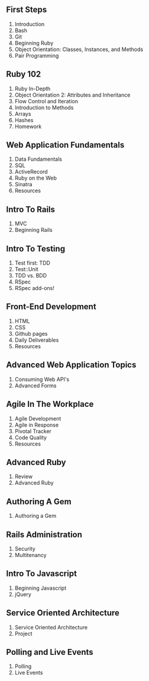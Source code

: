 ## First Steps
1.  Introduction
2.  Bash
3.  Git
4.  Beginning Ruby
5.  Object Orientation: Classes, Instances, and Methods
6.  Pair Programming

## Ruby 102
1.  Ruby In-Depth
2.  Object Orientation 2: Attributes and Inheritance
3.  Flow Control and Iteration
4.  Introduction to Methods
5.  Arrays
6.  Hashes
7.  Homework

## Web Application Fundamentals
1.  Data Fundamentals
2.  SQL
3.  ActiveRecord
4.  Ruby on the Web
5.  Sinatra
6.  Resources

## Intro To Rails
1.  MVC
2.  Beginning Rails

## Intro To Testing
1. Test first: TDD
2. Test::Unit
3. TDD vs. BDD
4. RSpec
5. RSpec add-ons!

## Front-End Development
1.  HTML
2.  CSS
3.  Github pages
4.  Daily Deliverables
5.  Resources

## Advanced Web Application Topics
1.  Consuming Web API's
2.  Advanced Forms

## Agile In The Workplace
1.  Agile Development
2.  Agile in Response
3.  Pivotal Tracker
4.  Code Quality
5.  Resources

## Advanced Ruby
1. Review
2. Advanced Ruby

## Authoring A Gem
1.  Authoring a Gem

## Rails Administration
1. Security
2. Multitenancy

## Intro To Javascript
1.  Beginning Javascript
2.  jQuery

## Service Oriented Architecture
1.  Service Oriented Architecture
2.  Project

## Polling and Live Events
1. Polling
2. Live Events

